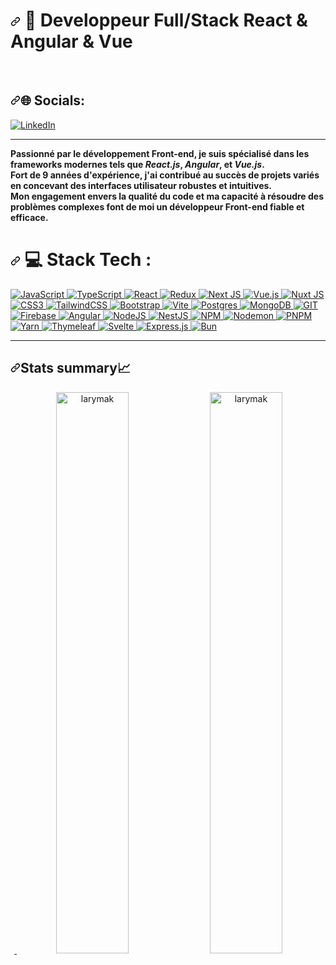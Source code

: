 <H1 dir="auto">
  <a id="user-content--about-me" class="anchor" aria-hidden="true" tabindex="-1" href="#-about-me"><svg class="octicon octicon-link" viewBox="0 0 16 16" version="1.1" width="16" height="16" aria-hidden="true"><path d="m7.775 3.275 1.25-1.25a3.5 3.5 0 1 1 4.95 4.95l-2.5 2.5a3.5 3.5 0 0 1-4.95 0 .751.751 0 0 1 .018-1.042.751.751 0 0 1 1.042-.018 1.998 1.998 0 0 0 2.83 0l2.5-2.5a2.002 2.002 0 0 0-2.83-2.83l-1.25 1.25a.751.751 0 0 1-1.042-.018.751.751 0 0 1-.018-1.042Zm-4.69 9.64a1.998 1.998 0 0 0 2.83 0l1.25-1.25a.751.751 0 0 1 1.042.018.751.751 0 0 1 .018 1.042l-1.25 1.25a3.5 3.5 0 1 1-4.95-4.95l2.5-2.5a3.5 3.5 0 0 1 4.95 0 .751.751 0 0 1-.018 1.042.751.751 0 0 1-1.042.018 1.998 1.998 0 0 0-2.83 0l-2.5 2.5a1.998 1.998 0 0 0 0 2.83Z"></path></svg></a>
 💫 Developpeur Full/Stack React & Angular & Vue
</H1><br/>
<h2 dir="auto"><a id="user-content--socials" class="anchor" aria-hidden="true" tabindex="-1" href="#-socials"><svg class="octicon octicon-link" viewBox="0 0 16 16" version="1.1" width="16" height="16" aria-hidden="true"><path d="m7.775 3.275 1.25-1.25a3.5 3.5 0 1 1 4.95 4.95l-2.5 2.5a3.5 3.5 0 0 1-4.95 0 .751.751 0 0 1 .018-1.042.751.751 0 0 1 1.042-.018 1.998 1.998 0 0 0 2.83 0l2.5-2.5a2.002 2.002 0 0 0-2.83-2.83l-1.25 1.25a.751.751 0 0 1-1.042-.018.751.751 0 0 1-.018-1.042Zm-4.69 9.64a1.998 1.998 0 0 0 2.83 0l1.25-1.25a.751.751 0 0 1 1.042.018.751.751 0 0 1 .018 1.042l-1.25 1.25a3.5 3.5 0 1 1-4.95-4.95l2.5-2.5a3.5 3.5 0 0 1 4.95 0 .751.751 0 0 1-.018 1.042.751.751 0 0 1-1.042.018 1.998 1.998 0 0 0-2.83 0l-2.5 2.5a1.998 1.998 0 0 0 0 2.83Z"></path></svg></a>🌐 Socials:</h2>
<a href="https://www.linkedin.com/in/richard-haddad-08b101153/" {target="_blank"} rel="nofollow"><img src="https://camo.githubusercontent.com/f17ba9730c27e5f1230325b94c8b68bbf3115d32650866f6e3d0ade68201beea/68747470733a2f2f696d672e736869656c64732e696f2f62616467652f4c696e6b6564496e2d2532333030373742352e7376673f6c6f676f3d6c696e6b6564696e266c6f676f436f6c6f723d7768697465" alt="LinkedIn" data-canonical-src="https://img.shields.io/badge/LinkedIn-%230077B5.svg?logo=linkedin&amp;logoColor=white" style="max-width: 100%;"></a><hr>
<div class="container flex>
<p class="md:flex justify-between block container">
<strong>Passionné par le développement Front-end, je suis spécialisé dans les frameworks modernes tels que <em>React.js</em>, <em>Angular</em>, et <em>Vue.js</em>.<br>
Fort de 9 années d'expérience, j'ai contribué au succès de projets variés en concevant des interfaces utilisateur robustes et intuitives.<br>
Mon engagement envers la qualité du code et ma capacité à résoudre des problèmes complexes font de moi un développeur Front-end fiable et efficace.</strong>
</p>
</div>
<h1 dir="auto">
  <a id="user-content--tech-stack" class="anchor" aria-hidden="true" tabindex="-1" href="#-tech-stack"><svg class="octicon octicon-link" viewBox="0 0 16 16" version="1.1" width="16" height="16" aria-hidden="true"><path d="m7.775 3.275 1.25-1.25a3.5 3.5 0 1 1 4.95 4.95l-2.5 2.5a3.5 3.5 0 0 1-4.95 0 .751.751 0 0 1 .018-1.042.751.751 0 0 1 1.042-.018 1.998 1.998 0 0 0 2.83 0l2.5-2.5a2.002 2.002 0 0 0-2.83-2.83l-1.25 1.25a.751.751 0 0 1-1.042-.018.751.751 0 0 1-.018-1.042Zm-4.69 9.64a1.998 1.998 0 0 0 2.83 0l1.25-1.25a.751.751 0 0 1 1.042.018.751.751 0 0 1 .018 1.042l-1.25 1.25a3.5 3.5 0 1 1-4.95-4.95l2.5-2.5a3.5 3.5 0 0 1 4.95 0 .751.751 0 0 1-.018 1.042.751.751 0 0 1-1.042.018 1.998 1.998 0 0 0-2.83 0l-2.5 2.5a1.998 1.998 0 0 0 0 2.83Z"></path></svg></a>
 💻 Stack Tech :
  </h1>

<a target="_blank" rel="noopener noreferrer nofollow" href="https://camo.githubuserc…6f723d253233463744463145">
<img src="https://camo.githubusercontent.com/aeddc848275a1ffce386dc81c04541654ca07b2c43bbb8ad251085c962672aea/68747470733a2f2f696d672e736869656c64732e696f2f62616467652f6a6176617363726970742d2532333332333333302e7376673f7374796c653d666f722d7468652d6261646765266c6f676f3d6a617661736372697074266c6f676f436f6c6f723d253233463744463145" alt="JavaScript" data-canonical-src="https://img.shields.io/badge/javascript-%23323330.svg?style=for-the-badge&amp;logo=javascript&amp;logoColor=%23F7DF1E" style="max-width: 100%;">
<a/>
<a target="_blank" rel="noopener noreferrer nofollow" href="https://camo.githubuserc…6f723d253233463744463145">
<img src="https://camo.githubusercontent.com/ee71fcc1aa3d059265517741dffc4161922fd744377e7a5f07c43381d0aa9aac/68747470733a2f2f696d672e736869656c64732e696f2f62616467652f747970657363726970742d2532333030374143432e7376673f7374796c653d666f722d7468652d6261646765266c6f676f3d74797065736372697074266c6f676f436f6c6f723d7768697465" alt="TypeScript" data-canonical-src="https://img.shields.io/badge/typescript-%23007ACC.svg?style=for-the-badge&amp;logo=typescript&amp;logoColor=white" style="max-width: 100%;">
</a>
<a target="_blank" rel="noopener noreferrer nofollow" href="https://camo.githubuserc…6f723d253233463744463145">
<img src="https://camo.githubusercontent.com/ab4c3c731a174a63df861f7b118d6c8a6c52040a021a552628db877bd518fe84/68747470733a2f2f696d672e736869656c64732e696f2f62616467652f72656163742d2532333230323332612e7376673f7374796c653d666f722d7468652d6261646765266c6f676f3d7265616374266c6f676f436f6c6f723d253233363144414642" alt="React" data-canonical-src="https://img.shields.io/badge/react-%2320232a.svg?style=for-the-badge&amp;logo=react&amp;logoColor=%2361DAFB" style="max-width: 100%;">
</a>
<a target="_blank" rel="noopener noreferrer nofollow" href="https://camo.githubuserc…6f723d253233463744463145">
<img src="https://camo.githubusercontent.com/9a7c7ebbabb2096c0ad0cac6f64bc9fe93f4954a3ae3f51d6f3e076ba462aab1/68747470733a2f2f696d672e736869656c64732e696f2f62616467652f72656475782d2532333539336438382e7376673f7374796c653d666f722d7468652d6261646765266c6f676f3d7265647578266c6f676f436f6c6f723d7768697465" alt="Redux" data-canonical-src="https://img.shields.io/badge/redux-%23593d88.svg?style=for-the-badge&amp;logo=redux&amp;logoColor=white" style="max-width: 100%;">
</a>
<a target="_blank" rel="noopener noreferrer nofollow" href="https://camo.githubuserc…6f723d253233463744463145">
<img src="https://camo.githubusercontent.com/b7395b00d152dc8f19cec61f582369bd580e31b8ed93d34646ec43aa675baa7c/68747470733a2f2f696d672e736869656c64732e696f2f62616467652f4e6578742d626c61636b3f7374796c653d666f722d7468652d6261646765266c6f676f3d6e6578742e6a73266c6f676f436f6c6f723d7768697465" alt="Next JS" data-canonical-src="https://img.shields.io/badge/Next-black?style=for-the-badge&amp;logo=next.js&amp;logoColor=white" style="max-width: 100%;">
<a/>
<a target="_blank" rel="noopener noreferrer nofollow" href="https://camo.githubuserc…6f723d253233463744463145">
<img src="https://camo.githubusercontent.com/59c7d466db154ae0912f313e45c9bf725173a12971bc241d680b78492aeba3c6/68747470733a2f2f696d672e736869656c64732e696f2f62616467652f7675652e6a732d2532333335343935652e7376673f7374796c653d666f722d7468652d6261646765266c6f676f3d767565646f746a73266c6f676f436f6c6f723d253233344643303844" alt="Vue.js" data-canonical-src="https://img.shields.io/badge/vue.js-%2335495e.svg?style=for-the-badge&amp;logo=vuedotjs&amp;logoColor=%234FC08D" style="max-width: 100%;">
</a>
<a target="_blank" rel="noopener noreferrer nofollow" href="https://camo.githubuserc…6f723d253233463744463145">
<img src="https://camo.githubusercontent.com/6652e28a6b3f61bd6821ac30960a9533635caa0027693251f057f64f35f7daad/68747470733a2f2f696d672e736869656c64732e696f2f62616467652f4e7578742d3030324533423f7374796c653d666f722d7468652d6261646765266c6f676f3d6e7578742e6a73266c6f676f436f6c6f723d23303044433832" alt="Nuxt JS" data-canonical-src="https://img.shields.io/badge/Nuxt-002E3B?style=for-the-badge&amp;logo=nuxt.js&amp;logoColor=#00DC82" style="max-width: 100%;">
</a>
<a target="_blank" rel="noopener noreferrer nofollow" href="https://camo.githubuserc…6f723d253233463744463145">
<img src="https://camo.githubusercontent.com/e6b67b27998fca3bccf4c0ee479fc8f9de09d91f389cccfbe6cb1e29c10cfbd7/68747470733a2f2f696d672e736869656c64732e696f2f62616467652f637373332d2532333135373242362e7376673f7374796c653d666f722d7468652d6261646765266c6f676f3d63737333266c6f676f436f6c6f723d7768697465" alt="CSS3" data-canonical-src="https://img.shields.io/badge/css3-%231572B6.svg?style=for-the-badge&amp;logo=css3&amp;logoColor=white" style="max-width: 100%;">
</a>
<a target="_blank" rel="noopener noreferrer nofollow" href="https://camo.githubuserc…6f723d253233463744463145">
<img src="https://camo.githubusercontent.com/ec8056bddf659d21de39b358d9786e56731cd767117e091348411666a5e7eee6/68747470733a2f2f696d672e736869656c64732e696f2f62616467652f7461696c77696e646373732d2532333338423241432e7376673f7374796c653d666f722d7468652d6261646765266c6f676f3d7461696c77696e642d637373266c6f676f436f6c6f723d7768697465" alt="TailwindCSS" data-canonical-src="https://img.shields.io/badge/tailwindcss-%2338B2AC.svg?style=for-the-badge&amp;logo=tailwind-css&amp;logoColor=white" style="max-width: 100%;">
</a>
<a target="_blank" rel="noopener noreferrer nofollow" href="https://camo.githubuserc…6f723d253233463744463145">
<img src="https://camo.githubusercontent.com/1f99a0065782010387223197cdd9dd16e0a31702c8fb5dec1d3cec10c63cbce1/68747470733a2f2f696d672e736869656c64732e696f2f62616467652f626f6f7473747261702d2532333835313146412e7376673f7374796c653d666f722d7468652d6261646765266c6f676f3d626f6f747374726170266c6f676f436f6c6f723d7768697465" alt="Bootstrap" data-canonical-src="https://img.shields.io/badge/bootstrap-%238511FA.svg?style=for-the-badge&amp;logo=bootstrap&amp;logoColor=white" style="max-width: 100%;">
</a>
<a target="_blank" rel="noopener noreferrer nofollow" href="https://camo.githubuserc…6f723d253233463744463145">
<img src="https://camo.githubusercontent.com/a6d8d36938723d10c583712f831eeca2144cc6e20f9493ce998cca15c0d04826/68747470733a2f2f696d672e736869656c64732e696f2f62616467652f766974652d2532333634364346462e7376673f7374796c653d666f722d7468652d6261646765266c6f676f3d76697465266c6f676f436f6c6f723d7768697465" alt="Vite" data-canonical-src="https://img.shields.io/badge/vite-%23646CFF.svg?style=for-the-badge&amp;logo=vite&amp;logoColor=white" style="max-width: 100%;">
</a>
<a target="_blank" rel="noopener noreferrer nofollow" href="https://camo.githubuserc…6f723d253233463744463145">
<img src="https://camo.githubusercontent.com/29e7fc6c62f61f432d3852fbfa4190ff07f397ca3bde27a8196bcd5beae3ff77/68747470733a2f2f696d672e736869656c64732e696f2f62616467652f706f7374677265732d2532333331363139322e7376673f7374796c653d666f722d7468652d6261646765266c6f676f3d706f737467726573716c266c6f676f436f6c6f723d7768697465" alt="Postgres" data-canonical-src="https://img.shields.io/badge/postgres-%23316192.svg?style=for-the-badge&amp;logo=postgresql&amp;logoColor=white" style="max-width: 100%;">
</a>
<a target="_blank" rel="noopener noreferrer nofollow" href="https://camo.githubuserc…6f723d253233463744463145">
<img src="https://camo.githubusercontent.com/c839570bc71901106b11b8411d9277a6a8356a9431e4a16d6c26db82caab7d62/68747470733a2f2f696d672e736869656c64732e696f2f62616467652f4d6f6e676f44422d2532333465613934622e7376673f7374796c653d666f722d7468652d6261646765266c6f676f3d6d6f6e676f6462266c6f676f436f6c6f723d7768697465" alt="MongoDB" data-canonical-src="https://img.shields.io/badge/MongoDB-%234ea94b.svg?style=for-the-badge&amp;logo=mongodb&amp;logoColor=white" style="max-width: 100%;">
</a>
<a target="_blank" rel="noopener noreferrer nofollow" href="https://camo.githubuserc…6f723d253233463744463145">
<img src="https://camo.githubusercontent.com/32bbca0df7d3e1cab2bddf98cc17b82b41647d626139d71c263ef5b3d4738b34/68747470733a2f2f696d672e736869656c64732e696f2f62616467652f4769742d6663366432363f7374796c653d666f722d7468652d6261646765266c6f676f3d676974266c6f676f436f6c6f723d7768697465" alt="GIT" data-canonical-src="https://img.shields.io/badge/Git-fc6d26?style=for-the-badge&amp;logo=git&amp;logoColor=white" style="max-width: 100%;">
</a>
<a target="_blank" rel="noopener noreferrer nofollow" href="https://camo.githubuserc…6f723d253233463744463145">
<img src="https://camo.githubusercontent.com/a65fcdf7030d79c00f4c3d8bab84de39107f5777fca4d12f0cb64440015183fe/68747470733a2f2f696d672e736869656c64732e696f2f62616467652f66697265626173652d2532333033394245352e7376673f7374796c653d666f722d7468652d6261646765266c6f676f3d6669726562617365" alt="Firebase" data-canonical-src="https://img.shields.io/badge/firebase-%23039BE5.svg?style=for-the-badge&amp;logo=firebase" style="max-width: 100%;">
</a>
<a target="_blank" rel="noopener noreferrer nofollow" href="https://camo.githubuserc…6f723d253233463744463145">
<img src="https://camo.githubusercontent.com/0461c95b6c3716b16477ee709148006546bf849be66ef1e4fa373d2119dff412/68747470733a2f2f696d672e736869656c64732e696f2f62616467652f616e67756c61722d2532334444303033312e7376673f7374796c653d666f722d7468652d6261646765266c6f676f3d616e67756c6172266c6f676f436f6c6f723d7768697465" alt="Angular" data-canonical-src="https://img.shields.io/badge/angular-%23DD0031.svg?style=for-the-badge&amp;logo=angular&amp;logoColor=white" style="max-width: 100%;">
</a>
<a target="_blank" rel="noopener noreferrer nofollow" href="https://camo.githubuserc…6f723d253233463744463145">
<img src="https://camo.githubusercontent.com/7d7b100e379663ee40a20989e6c61737e6396c1dafc3a7c6d2ada8d4447eb0e4/68747470733a2f2f696d672e736869656c64732e696f2f62616467652f6e6f64652e6a732d3644413535463f7374796c653d666f722d7468652d6261646765266c6f676f3d6e6f64652e6a73266c6f676f436f6c6f723d7768697465" alt="NodeJS" data-canonical-src="https://img.shields.io/badge/node.js-6DA55F?style=for-the-badge&amp;logo=node.js&amp;logoColor=white" style="max-width: 100%;">
</a>
<a target="_blank" rel="noopener noreferrer nofollow" href="https://camo.githubuserc…6f723d253233463744463145">
<img src="https://camo.githubusercontent.com/8855980a487f9e31426fbfc2cbbfdda5aa3b7f1d390e262e652e639e911b3d87/68747470733a2f2f696d672e736869656c64732e696f2f62616467652f6e6573746a732d2532334530323334452e7376673f7374796c653d666f722d7468652d6261646765266c6f676f3d6e6573746a73266c6f676f436f6c6f723d7768697465" alt="NestJS" data-canonical-src="https://img.shields.io/badge/nestjs-%23E0234E.svg?style=for-the-badge&amp;logo=nestjs&amp;logoColor=white" style="max-width: 100%;">
</a>
<a target="_blank" rel="noopener noreferrer nofollow" href="https://camo.githubuserc…6f723d253233463744463145">
<img src="https://camo.githubusercontent.com/e1d814ec600df8dc2af0c6a144e7b8578e6803f9ec855f5a829f140409db7788/68747470733a2f2f696d672e736869656c64732e696f2f62616467652f4e504d2d2532334342333833372e7376673f7374796c653d666f722d7468652d6261646765266c6f676f3d6e706d266c6f676f436f6c6f723d7768697465" alt="NPM" data-canonical-src="https://img.shields.io/badge/NPM-%23CB3837.svg?style=for-the-badge&amp;logo=npm&amp;logoColor=white" style="max-width: 100%;">
</a>
<a target="_blank" rel="noopener noreferrer nofollow" href="https://camo.githubuserc…6f723d253233463744463145">
<img src="https://camo.githubusercontent.com/b8461917fc768add9be8322c0549d8793830a941d32dc3b3d18fa5236b80768c/68747470733a2f2f696d672e736869656c64732e696f2f62616467652f4e4f44454d4f4e2d2532333332333333302e7376673f7374796c653d666f722d7468652d6261646765266c6f676f3d6e6f64656d6f6e266c6f676f436f6c6f723d25424244454144" alt="Nodemon" data-canonical-src="https://img.shields.io/badge/NODEMON-%23323330.svg?style=for-the-badge&amp;logo=nodemon&amp;logoColor=%BBDEAD" style="max-width: 100%;">
</a>
<a target="_blank" rel="noopener noreferrer nofollow" href="https://camo.githubuserc…6f723d253233463744463145">
<img src="https://camo.githubusercontent.com/1013a612eeff89fdd69825f9ca22b4830a73b60ab7eb471f64627759efdfe0eb/68747470733a2f2f696d672e736869656c64732e696f2f62616467652f706e706d2d2532333461346134612e7376673f7374796c653d666f722d7468652d6261646765266c6f676f3d706e706d266c6f676f436f6c6f723d663639323230" alt="PNPM" data-canonical-src="https://img.shields.io/badge/pnpm-%234a4a4a.svg?style=for-the-badge&amp;logo=pnpm&amp;logoColor=f69220" style="max-width: 100%;">
</a>
<a target="_blank" rel="noopener noreferrer nofollow" href="https://camo.githubuserc…6f723d253233463744463145">
<img src="https://camo.githubusercontent.com/fd232c52265a587ee5408f80de8736329ae914ca10caa506e4133cb0c5286a10/68747470733a2f2f696d672e736869656c64732e696f2f62616467652f7961726e2d2532333243384542422e7376673f7374796c653d666f722d7468652d6261646765266c6f676f3d7961726e266c6f676f436f6c6f723d7768697465" alt="Yarn" data-canonical-src="https://img.shields.io/badge/yarn-%232C8EBB.svg?style=for-the-badge&amp;logo=yarn&amp;logoColor=white" style="max-width: 100%;">
</a>
<a target="_blank" rel="noopener noreferrer nofollow" href="https://camo.githubuserc…6f723d253233463744463145">
<img src="https://camo.githubusercontent.com/b88b9be1ef85a3166327e2b2d5a188df1a7d64ad2c7fa1276607b03c182fa470/68747470733a2f2f696d672e736869656c64732e696f2f62616467652f5468796d656c6561662d2532333030354330462e7376673f7374796c653d666f722d7468652d6261646765266c6f676f3d5468796d656c656166266c6f676f436f6c6f723d7768697465" alt="Thymeleaf" data-canonical-src="https://img.shields.io/badge/Thymeleaf-%23005C0F.svg?style=for-the-badge&amp;logo=Thymeleaf&amp;logoColor=white" style="max-width: 100%;">
</a>
<a target="_blank" rel="noopener noreferrer nofollow" href="https://camo.githubuserc…6f723d253233463744463145">
<img src="https://camo.githubusercontent.com/3029ebce543b028f460e602049059a0e599d1c5cae5bd4d6be0cd9a177055c9c/68747470733a2f2f696d672e736869656c64732e696f2f62616467652f7376656c74652d2532336631343133642e7376673f7374796c653d666f722d7468652d6261646765266c6f676f3d7376656c7465266c6f676f436f6c6f723d7768697465" alt="Svelte" data-canonical-src="https://img.shields.io/badge/svelte-%23f1413d.svg?style=for-the-badge&amp;logo=svelte&amp;logoColor=white" style="max-width: 100%;">
</a>
<a target="_blank" rel="noopener noreferrer nofollow" href="https://camo.githubuserc…6f723d253233463744463145">
<img src="https://camo.githubusercontent.com/8286a45a106e1a3c07489f83a38159981d888518a740b59c807ffc1b7b1e2f7b/68747470733a2f2f696d672e736869656c64732e696f2f62616467652f657870726573732e6a732d2532333430346435392e7376673f7374796c653d666f722d7468652d6261646765266c6f676f3d65787072657373266c6f676f436f6c6f723d253233363144414642" alt="Express.js" data-canonical-src="https://img.shields.io/badge/express.js-%23404d59.svg?style=for-the-badge&amp;logo=express&amp;logoColor=%2361DAFB" style="max-width: 100%;">
</a>
<a target="_blank" rel="noopener noreferrer nofollow" href="https://camo.githubuserc…6f723d253233463744463145">
<img src="https://camo.githubusercontent.com/5103f4cc1506ce6dbfdb9af3266a7acf9432a10f4360911c0ebe406a462054ae/68747470733a2f2f696d672e736869656c64732e696f2f62616467652f42756e2d2532333030303030302e7376673f7374796c653d666f722d7468652d6261646765266c6f676f3d62756e266c6f676f436f6c6f723d7768697465" alt="Bun" data-canonical-src="https://img.shields.io/badge/Bun-%23000000.svg?style=for-the-badge&amp;logo=bun&amp;logoColor=white" style="max-width: 100%;">
</a>
<hr>
<h2 dir="auto"><a id="user-content-stats-summary" class="anchor" aria-hidden="true" tabindex="-1" href="#stats-summary"><svg class="octicon octicon-link" viewBox="0 0 16 16" version="1.1" width="16" height="16" aria-hidden="true"><path d="m7.775 3.275 1.25-1.25a3.5 3.5 0 1 1 4.95 4.95l-2.5 2.5a3.5 3.5 0 0 1-4.95 0 .751.751 0 0 1 .018-1.042.751.751 0 0 1 1.042-.018 1.998 1.998 0 0 0 2.83 0l2.5-2.5a2.002 2.002 0 0 0-2.83-2.83l-1.25 1.25a.751.751 0 0 1-1.042-.018.751.751 0 0 1-.018-1.042Zm-4.69 9.64a1.998 1.998 0 0 0 2.83 0l1.25-1.25a.751.751 0 0 1 1.042.018.751.751 0 0 1 .018 1.042l-1.25 1.25a3.5 3.5 0 1 1-4.95-4.95l2.5-2.5a3.5 3.5 0 0 1 4.95 0 .751.751 0 0 1-.018 1.042.751.751 0 0 1-1.042.018 1.998 1.998 0 0 0-2.83 0l-2.5 2.5a1.998 1.998 0 0 0 0 2.83Z"></path></svg></a>Stats summary📈</h2>
<p align="center" dir="auto">
<a target="_blank" rel="noopener noreferrer nofollow" href="https://camo.githubusercontent.com/bd3b1d28c8dfd47d4f041f444fc579f43ca2f1d40b2d97c8eae9ea3eb9616d47/68747470733a2f2f6769746875622d726561646d652d73746174732e76657263656c2e6170702f6170692f746f702d6c616e67733f757365726e616d653d6c6172796d616b2673686f775f69636f6e733d74727565267468656d653d64726163756c61267469746c655f636f6c6f723d66663830303026746578745f636f6c6f723d6666666666662662675f636f6c6f723d366136613661266c6f63616c653d656e266c61796f75743d636f6d7061637426686964655f626f726465723d74727565">
  <img src="https://camo.githubusercontent.com/4d62f0129c71fd0df26c4493df6c151c7151a152e02d56507e2af8470de2b68f/68747470733a2f2f6769746875622d726561646d652d73746174732e76657263656c2e6170702f6170692f746f702d6c616e67732f3f757365726e616d653d637269737469616e6c616261646965267468656d653d6461726b26686964655f626f726465723d7472756526696e636c7564655f616c6c5f636f6d6d6974733d66616c736526636f756e745f707269766174653d66616c7365266c61796f75743d636f6d70616374" alt="" data-canonical-src="https://github-readme-stats.vercel.app/api/top-langs/?username=cristianlabadie&amp;theme=dark&amp;hide_border=true&amp;include_all_commits=false&amp;count_private=false&amp;layout=compact" style="max-width: 100%;">
</a> 
<a target="_blank" rel="noopener noreferrer nofollow" href="https://camo.githubusercontent.com/7db47541180d469794d17aa5ddd7f43dcea83a8e6d0bccc5274d99f8b6a87799/68747470733a2f2f6769746875622d726561646d652d73746174732e76657263656c2e6170702f6170693f757365726e616d653d6c6172796d616b2673686f775f69636f6e733d74727565267468656d653d64726163756c61267469746c655f636f6c6f723d66663830303026746578745f636f6c6f723d6666666666662662675f636f6c6f723d366136613661266c6f63616c653d656e26686964655f626f726465723d74727565"><img width="48%" src="https://camo.githubusercontent.com/7db47541180d469794d17aa5ddd7f43dcea83a8e6d0bccc5274d99f8b6a87799/68747470733a2f2f6769746875622d726561646d652d73746174732e76657263656c2e6170702f6170693f757365726e616d653d6c6172796d616b2673686f775f69636f6e733d74727565267468656d653d64726163756c61267469746c655f636f6c6f723d66663830303026746578745f636f6c6f723d6666666666662662675f636f6c6f723d366136613661266c6f63616c653d656e26686964655f626f726465723d74727565" alt="larymak" data-canonical-src="https://github-readme-stats.vercel.app/api?username=larymak&amp;show_icons=true&amp;theme=dracula&amp;title_color=ff8000&amp;text_color=ffffff&amp;bg_color=6a6a6a&amp;locale=en&amp;hide_border=true" style="max-width: 100%;"></a>
<a target="_blank" rel="noopener noreferrer nofollow" href="https://camo.githubusercontent.com/b8ce7b006ef6b25826a08bfe23cd652e155e5d1be79b97a6725fb0310faba2cb/68747470733a2f2f6769746875622d726561646d652d73747265616b2d73746174732e6865726f6b756170702e636f6d2f3f757365723d6c6172796d616b267468656d653d68696768636f6e747261737426686964655f626f726465723d74727565"><img width="48%" src="https://camo.githubusercontent.com/b8ce7b006ef6b25826a08bfe23cd652e155e5d1be79b97a6725fb0310faba2cb/68747470733a2f2f6769746875622d726561646d652d73747265616b2d73746174732e6865726f6b756170702e636f6d2f3f757365723d6c6172796d616b267468656d653d68696768636f6e747261737426686964655f626f726465723d74727565" alt="larymak" data-canonical-src="https://github-readme-streak-stats.herokuapp.com/?user=larymak&amp;theme=highcontrast&amp;hide_border=true" style="max-width: 100%;"></a>
</p>
